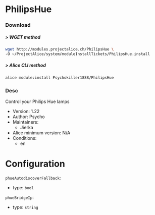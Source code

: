 # PhilipsHue

### Download

##### > WGET method
```bash
wget http://modules.projectalice.ch/PhilipsHue \
-O ~/ProjectAlice/system/moduleInstallTickets/PhilipsHue.install
```

##### > Alice CLI method
```bash
alice module:install Psychokiller1888/PhilipsHue
```

### Desc
Control your Philips Hue lamps

- Version: 1.22
- Author: Psycho
- Maintainers:
  - Jierka
- Alice minimum version: N/A
- Conditions:
  - en


Configuration
=============

`phueAutodiscoverFallback`:
 - type: `bool`
 
`phueBridgeIp`:
 - type: `string`
 
